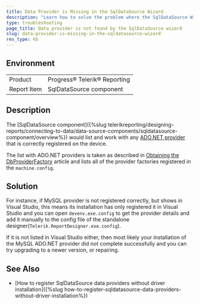 ```yaml
---
title: Data Provider is Missing in the SqlDataSource Wizard
description: "Learn how to solve the problem where the SqlDataSource Wizard cannot find the selected data provider."
type: troubleshooting
page_title: Data provider is not found by the SqlDataSource wizard
slug: data-provider-is-missing-in-the-sqldatasource-wizard
res_type: kb
---
```


## Environment

<table>
	<tr>
		<td>Product</td>
		<td>Progress® Telerik® Reporting</td>
	</tr>
	<tr>
		<td>Report Item</td>
		<td>SqlDataSource component</td>
	</tr>
</table>

## Description

The [SqlDataSource component]({%slug telerikreporting/designing-reports/connecting-to-data/data-source-components/sqldatasource-component/overview%}) would list and work with any [ADO.NET provider](https://learn.microsoft.com/en-us/dotnet/framework/data/adonet/ado-net-overview) that is correctly registered on the device.

The list with ADO.NET providers is taken as described in [Obtaining the DbProviderFactory](https://learn.microsoft.com/en-us/dotnet/framework/data/adonet/obtaining-a-dbproviderfactory) article and lists all of the provider factories registered in the `machine.config`.

## Solution

For instance, if MySQL provider is not registered correctly, but shows in Visual Studio, this means its installation has only registered it in Visual Studio and you can open `devenv.exe.config` to get the provider details and add it manually to the config file of the standalone designer(`Telerik.ReportDesigner.exe.config`).

If it is not listed in Visual Studio either, then most likely your installation of the MySQL ADO.NET provider did not complete successfully and you can try upgrading to a newer version, or repairing.

## See Also

* [How to register SqlDataSource data providers without driver installation]({%slug how-to-register-sqldatasource-data-providers-without-driver-installation%})
